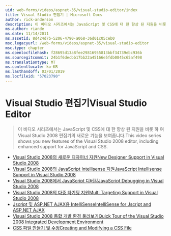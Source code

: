 ```yaml
---
uid: web-forms/videos/aspnet-35/visual-studio-editor/index
title: Visual Studio 편집기 | Microsoft Docs
author: rick-anderson
description: 이 비디오 시리즈에서는 JavaScript 및 CSS에 대 한 향상 된 지원을 비롯 하 여 Visual Studio 2008 편집기의 새로운 기능을 보여줍니다.
ms.author: riande
ms.date: 11/14/2011
ms.assetid: 8d424d7b-5206-4790-a068-36d01c05ceb0
msc.legacyurl: /web-forms/videos/aspnet-35/visual-studio-editor
msc.type: chapter
ms.openlocfilehash: f28695d13a8fee29816955813bbf34739ebc936b
ms.sourcegitcommit: 24b1f6decbb17bb22a45166e5fdb0845c65af498
ms.translationtype: MT
ms.contentlocale: ko-KR
ms.lasthandoff: 03/01/2019
ms.locfileid: "57023790"
---
```

<a name="visual-studio-editor"></a><span data-ttu-id="d4393-103">Visual Studio 편집기</span><span class="sxs-lookup"><span data-stu-id="d4393-103">Visual Studio Editor</span></span>
====================
> <span data-ttu-id="d4393-104">이 비디오 시리즈에서는 JavaScript 및 CSS에 대 한 향상 된 지원을 비롯 하 여 Visual Studio 2008 편집기의 새로운 기능을 보여줍니다.</span><span class="sxs-lookup"><span data-stu-id="d4393-104">This video series shows you new features of the Visual Studio 2008 editor, including enhanced support for JavaScript and CSS.</span></span>


- [<span data-ttu-id="d4393-105">Visual Studio 2008의 새로운 디자이너 지원</span><span class="sxs-lookup"><span data-stu-id="d4393-105">New Designer Support in Visual Studio 2008</span></span>](new-designer-support-in-visual-studio-2008.md)
- [<span data-ttu-id="d4393-106">Visual Studio 2008의 JavaScript Intellisense 지원</span><span class="sxs-lookup"><span data-stu-id="d4393-106">JavaScript Intellisense Support in Visual Studio 2008</span></span>](javascript-intellisense-support-in-visual-studio-2008.md)
- [<span data-ttu-id="d4393-107">Visual Studio 2008에서 JavaScript 디버깅</span><span class="sxs-lookup"><span data-stu-id="d4393-107">JavaScript Debugging in Visual Studio 2008</span></span>](javascript-debugging-in-visual-studio-2008.md)
- [<span data-ttu-id="d4393-108">Visual Studio 2008의 다중 타기팅 지원</span><span class="sxs-lookup"><span data-stu-id="d4393-108">Multi Targeting Support in Visual Studio 2008</span></span>](multi-targeting-support-in-visual-studio-2008.md)
- [<span data-ttu-id="d4393-109">Jscript 및 ASP.NET AJAX용 IntelliSense</span><span class="sxs-lookup"><span data-stu-id="d4393-109">IntelliSense for Jscript and ASP.NET AJAX</span></span>](intellisense-for-jscript-and-aspnet-ajax.md)
- [<span data-ttu-id="d4393-110">Visual Studio 2008 통합 개발 환경 둘러보기</span><span class="sxs-lookup"><span data-stu-id="d4393-110">Quick Tour of the Visual Studio 2008 Integrated Development Environment</span></span>](quick-tour-of-the-visual-studio-2008-integrated-development-environment.md)
- [<span data-ttu-id="d4393-111">CSS 파일 만들기 및 수정</span><span class="sxs-lookup"><span data-stu-id="d4393-111">Creating and Modifying a CSS File</span></span>](creating-and-modifying-a-css-file.md)
